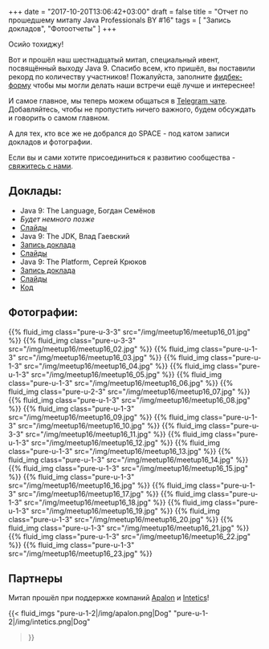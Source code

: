 +++
date = "2017-10-20T13:06:42+03:00"
draft = false
title = "Отчет по прошедшему митапу Java Professionals BY #16"
tags = [
    "Запись докладов",
    "Фотоотчеты"
]
+++

Осийо тохиджу!

Вот и прошёл наш шестнадцатый митап, специальный ивент, посвящённый выходу Java 9.
Спасибо всем, кто пришёл, вы поставили рекорд по количеству участников!
Пожалуйста, заполните [фидбек-форму](http://bit.ly/jprof_resp_16) чтобы мы могли делать наши встречи ещё лучше и интереснее!

И самое главное, мы теперь можем общаться в [Telegram чате](https://t.me/jprof_by). Добавляйтесь, чтобы не пропустить ничего важного, будем обсуждать и говорить о самом главном.

А для тех, кто все же не добрался до SPACE - под катом записи докладов и фотографии.

<!--more-->

Если вы и сами хотите присоединиться к развитию сообщества - [свяжитесь с нами](http://jprof.by/contact).

## Доклады:

 - Java 9: The Language, Богдан Семёнов
  - _Будет немного позже_
  - [Слайды](https://slides.com/bahdansiamionau/java-9-lang)
 - Java 9: The JDK, Влад Гаевский
  - [Запись доклада](https://www.youtube.com/watch?v=SqFDZPIRAsc&list=PLDQPS8WphzVwtmMrvQWddkmPEaXhuSzGG&index=2)
  - [Слайды](https://slides.com/kelstar/java9-jdk)
 - Java 9: The Platform, Сергей Крюков
  - [Запись доклада](https://www.youtube.com/watch?v=t2C3QXDLx6o&index=1&list=PLDQPS8WphzVwtmMrvQWddkmPEaXhuSzGG)
  - [Слайды](https://www.slideshare.net/SiarheiKrukau/java-9-platform-81010788)
  - [Код](https://github.com/JavaBy/meetup_16/tree/master/jigsaw)

## Фотографии:

<div class="post_photos">

{{% fluid_img class="pure-u-3-3" src="/img/meetup16/meetup16_01.jpg" %}}
{{% fluid_img class="pure-u-3-3" src="/img/meetup16/meetup16_02.jpg" %}}
{{% fluid_img class="pure-u-1-3" src="/img/meetup16/meetup16_03.jpg" %}}
{{% fluid_img class="pure-u-1-3" src="/img/meetup16/meetup16_04.jpg" %}}
{{% fluid_img class="pure-u-1-3" src="/img/meetup16/meetup16_05.jpg" %}}
{{% fluid_img class="pure-u-1-3" src="/img/meetup16/meetup16_06.jpg" %}}
{{% fluid_img class="pure-u-2-3" src="/img/meetup16/meetup16_07.jpg" %}}
{{% fluid_img class="pure-u-1-3" src="/img/meetup16/meetup16_08.jpg" %}}
{{% fluid_img class="pure-u-1-3" src="/img/meetup16/meetup16_09.jpg" %}}
{{% fluid_img class="pure-u-1-3" src="/img/meetup16/meetup16_10.jpg" %}}
{{% fluid_img class="pure-u-3-3" src="/img/meetup16/meetup16_11.jpg" %}}
{{% fluid_img class="pure-u-1-3" src="/img/meetup16/meetup16_12.jpg" %}}
{{% fluid_img class="pure-u-1-3" src="/img/meetup16/meetup16_13.jpg" %}}
{{% fluid_img class="pure-u-1-3" src="/img/meetup16/meetup16_14.jpg" %}}
{{% fluid_img class="pure-u-1-3" src="/img/meetup16/meetup16_15.jpg" %}}
{{% fluid_img class="pure-u-1-3" src="/img/meetup16/meetup16_16.jpg" %}}
{{% fluid_img class="pure-u-1-3" src="/img/meetup16/meetup16_17.jpg" %}}
{{% fluid_img class="pure-u-1-3" src="/img/meetup16/meetup16_18.jpg" %}}
{{% fluid_img class="pure-u-1-3" src="/img/meetup16/meetup16_19.jpg" %}}
{{% fluid_img class="pure-u-1-3" src="/img/meetup16/meetup16_20.jpg" %}}
{{% fluid_img class="pure-u-1-3" src="/img/meetup16/meetup16_21.jpg" %}}
{{% fluid_img class="pure-u-1-3" src="/img/meetup16/meetup16_22.jpg" %}}
{{% fluid_img class="pure-u-1-3" src="/img/meetup16/meetup16_23.jpg" %}}

</div>

## Партнеры

Митап прошёл при поддержке компаний [Apalon](http://apalon.com) и [Intetics](http://intetics.com/)!

{{< fluid_imgs
  "pure-u-1-2|/img/apalon.png|Dog"
  "pure-u-1-2|/img/intetics.png|Dog"
>}}
